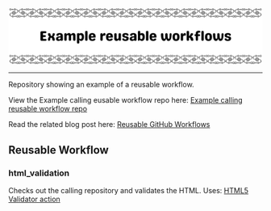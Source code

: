 <picture>
    <source 
        media="(prefers-color-scheme: dark)"
        srcset="documentation/dark-banner.png"
    >
    <source
        media="(prefers-color-scheme: light)"
        srcset="documentation/light-banner.png"
    >
    <img alt="Repo banner" src="documentation/light-banner.png">
</picture>

---

Repository showing an example of a reusable workflow.

View the Example calling eusable workflow repo here: [Example calling reusable workflow repo](https://github.com/kera-cudmore/example-calling-reusable-workflows)

Read the related blog post here: [Reusable GitHub Workflows](https://www.keracudmore.dev/posts/2025-03-24/) 

## Reusable Workflow

### html_validation

Checks out the calling repository and validates the HTML. Uses: [HTML5 Validator action](https://github.com/marketplace/actions/html5-validator)
